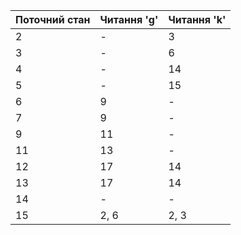 | Поточний стан | Читання 'g' | Читання 'k' |
|---------------|-------------|-------------|
| 2             | -           | 3           |
| 3             | -           | 6           |
| 4             | -           | 14          |
| 5             | -           | 15          |
| 6             | 9           | -           |
| 7             | 9           | -           |
| 9             | 11          | -           |
| 11            | 13          | -           |
| 12            | 17          | 14          |
| 13            | 17          | 14          |
| 14            | -           | -           |
| 15            | 2, 6        | 2, 3        |
